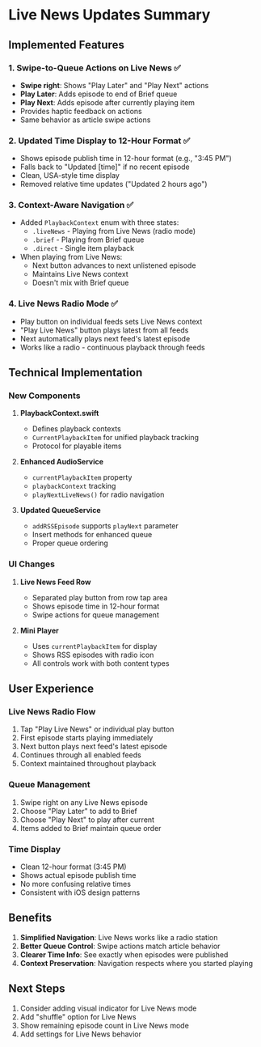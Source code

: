 # Live News Updates Summary

## Implemented Features

### 1. Swipe-to-Queue Actions on Live News ✅
- **Swipe right**: Shows "Play Later" and "Play Next" actions
- **Play Later**: Adds episode to end of Brief queue
- **Play Next**: Adds episode after currently playing item
- Provides haptic feedback on actions
- Same behavior as article swipe actions

### 2. Updated Time Display to 12-Hour Format ✅
- Shows episode publish time in 12-hour format (e.g., "3:45 PM")
- Falls back to "Updated [time]" if no recent episode
- Clean, USA-style time display
- Removed relative time updates ("Updated 2 hours ago")

### 3. Context-Aware Navigation ✅
- Added `PlaybackContext` enum with three states:
  - `.liveNews` - Playing from Live News (radio mode)
  - `.brief` - Playing from Brief queue  
  - `.direct` - Single item playback
- When playing from Live News:
  - Next button advances to next unlistened episode
  - Maintains Live News context
  - Doesn't mix with Brief queue

### 4. Live News Radio Mode ✅
- Play button on individual feeds sets Live News context
- "Play Live News" button plays latest from all feeds
- Next automatically plays next feed's latest episode
- Works like a radio - continuous playback through feeds

## Technical Implementation

### New Components

1. **PlaybackContext.swift**
   - Defines playback contexts
   - `CurrentPlaybackItem` for unified playback tracking
   - Protocol for playable items

2. **Enhanced AudioService**
   - `currentPlaybackItem` property
   - `playbackContext` tracking
   - `playNextLiveNews()` for radio navigation

3. **Updated QueueService**
   - `addRSSEpisode` supports `playNext` parameter
   - Insert methods for enhanced queue
   - Proper queue ordering

### UI Changes

1. **Live News Feed Row**
   - Separated play button from row tap area
   - Shows episode time in 12-hour format
   - Swipe actions for queue management

2. **Mini Player**
   - Uses `currentPlaybackItem` for display
   - Shows RSS episodes with radio icon
   - All controls work with both content types

## User Experience

### Live News Radio Flow
1. Tap "Play Live News" or individual play button
2. First episode starts playing immediately
3. Next button plays next feed's latest episode
4. Continues through all enabled feeds
5. Context maintained throughout playback

### Queue Management
1. Swipe right on any Live News episode
2. Choose "Play Later" to add to Brief
3. Choose "Play Next" to play after current
4. Items added to Brief maintain queue order

### Time Display
- Clean 12-hour format (3:45 PM)
- Shows actual episode publish time
- No more confusing relative times
- Consistent with iOS design patterns

## Benefits

1. **Simplified Navigation**: Live News works like a radio station
2. **Better Queue Control**: Swipe actions match article behavior
3. **Clearer Time Info**: See exactly when episodes were published
4. **Context Preservation**: Navigation respects where you started playing

## Next Steps

1. Consider adding visual indicator for Live News mode
2. Add "shuffle" option for Live News
3. Show remaining episode count in Live News mode
4. Add settings for Live News behavior